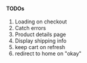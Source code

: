 <!-- Photos and icons:
Photo by Skitterphoto from Pexels

 <div>
      Icons made by
      <a href="https://www.flaticon.com/authors/freepik" title="Freepik"
        >Freepik</a
      >
      from
      <a href="https://www.flaticon.com/" title="Flaticon">www.flaticon.com</a>
    </div> -->

#### TODOs
1. Loading on checkout
2. Catch errors
3. Product details page
4. Display shipping info
5. keep cart on refresh
6. redirect to home on "okay"